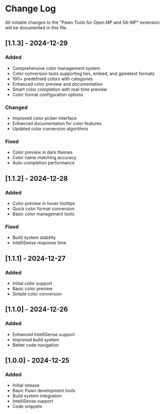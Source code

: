 # Change Log

All notable changes to the "Pawn Tools for Open.MP and SA-MP" extension will be documented in this file.

## [1.1.3] - 2024-12-29
### Added
- Comprehensive color management system
- Color conversion tools supporting hex, embed, and gametext formats
- 100+ predefined colors with categories
- Enhanced color preview and documentation
- Smart color completion with real-time preview
- Color format configuration options

### Changed
- Improved color picker interface
- Enhanced documentation for color features
- Updated color conversion algorithms

### Fixed
- Color preview in dark themes
- Color name matching accuracy
- Auto-completion performance

## [1.1.2] - 2024-12-28
### Added
- Color preview in hover tooltips
- Quick color format conversion
- Basic color management tools

### Fixed
- Build system stability
- IntelliSense response time

## [1.1.1] - 2024-12-27
### Added
- Initial color support
- Basic color preview
- Simple color conversion

## [1.1.0] - 2024-12-26
### Added
- Enhanced IntelliSense support
- Improved build system
- Better code navigation

## [1.0.0] - 2024-12-25
### Added
- Initial release
- Basic Pawn development tools
- Build system integration
- IntelliSense support
- Code snippets
